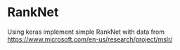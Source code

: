 # RankNet

Using keras implement simple RankNet with data from https://www.microsoft.com/en-us/research/project/mslr/
